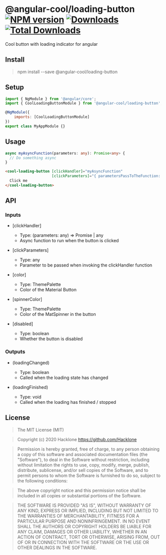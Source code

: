 [npm-url]: https://npmjs.org/package/@angular-cool/loading-button
[npm-image]: https://img.shields.io/npm/v/@angular-cool/loading-button.svg
[downloads-image]: https://img.shields.io/npm/dm/@angular-cool/loading-button.svg
[total-downloads-image]: https://img.shields.io/npm/dt/@angular-cool/loading-button.svg

# @angular-cool/loading-button [![NPM version][npm-image]][npm-url] [![Downloads][downloads-image]][npm-url]  [![Total Downloads][total-downloads-image]][npm-url]
Cool button with loading indicator for angular

## Install 
> npm install --save @angular-cool/loading-button

## Setup
```javascript
import { NgModule } from '@angular/core';
import { CoolLoadingButtonModule } from '@angular-cool/loading-button';

@NgModule({
    imports: [CoolLoadingButtonModule]
})
export class MyAppModule {}
```

## Usage
```typescript
async myAsyncFunction(parameters: any): Promise<any> {
  // Do something async
}
```

```html
<cool-loading-button [clickHandler]="myAsyncFunction"
                     [clickParameters]="{ parametersPassToTheFunction: 'test' }">
  Click me
</cool-loading-button>
```

## API
### Inputs
* \[clickHandler]
    - Type: (parameters: any) => Promise<any> | any 
    - Async function to run when the button is clicked

* \[clickParameters]
    - Type: any 
    - Parameter to be passed when invoking the clickHandler function

* \[color]
    - Type: ThemePalette 
    - Color of the Material Button

* \[spinnerColor]
    - Type: ThemePalette 
    - Color of the MatSpinner in the button
  
* \[disabled]
    - Type: boolean 
    - Whether the button is disabled
 

### Outputs
* \(loadingChanged)
    - Type: boolean
    - Called when the loading state has changed
    
* \(loadingFinished)
    - Type: void
    - Called when the loading has finished / stopped

## License
> The MIT License (MIT)

> Copyright (c) 2020 Hacklone
> https://github.com/Hacklone

> Permission is hereby granted, free of charge, to any person obtaining a copy
> of this software and associated documentation files (the "Software"), to deal
> in the Software without restriction, including without limitation the rights
> to use, copy, modify, merge, publish, distribute, sublicense, and/or sell
> copies of the Software, and to permit persons to whom the Software is
> furnished to do so, subject to the following conditions:

> The above copyright notice and this permission notice shall be included in all
> copies or substantial portions of the Software.

> THE SOFTWARE IS PROVIDED "AS IS", WITHOUT WARRANTY OF ANY KIND, EXPRESS OR
> IMPLIED, INCLUDING BUT NOT LIMITED TO THE WARRANTIES OF MERCHANTABILITY,
> FITNESS FOR A PARTICULAR PURPOSE AND NONINFRINGEMENT. IN NO EVENT SHALL THE
> AUTHORS OR COPYRIGHT HOLDERS BE LIABLE FOR ANY CLAIM, DAMAGES OR OTHER
> LIABILITY, WHETHER IN AN ACTION OF CONTRACT, TORT OR OTHERWISE, ARISING FROM,
> OUT OF OR IN CONNECTION WITH THE SOFTWARE OR THE USE OR OTHER DEALINGS IN THE
> SOFTWARE.
